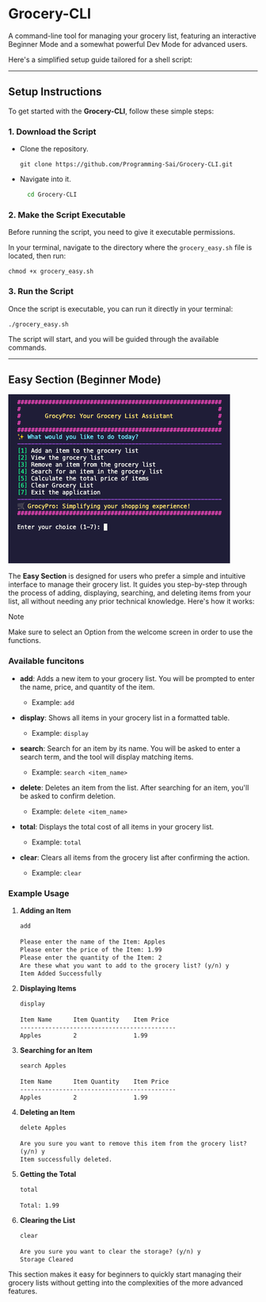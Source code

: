 # Grocery-CLI

A command-line tool for managing your grocery list, featuring an interactive Beginner Mode and a somewhat powerful Dev Mode for advanced users.

Here's a simplified setup guide tailored for a shell script:

---

## Setup Instructions

To get started with the **Grocery-CLI**, follow these simple steps:

### 1. **Download the Script**

- Clone the repository.

  ```
  git clone https://github.com/Programming-Sai/Grocery-CLI.git
  ```

- Navigate into it.

  ```bash
    cd Grocery-CLI
  ```

### 2. **Make the Script Executable**

Before running the script, you need to give it executable permissions.

In your terminal, navigate to the directory where the `grocery_easy.sh` file is located, then run:

```
chmod +x grocery_easy.sh
```

### 3. **Run the Script**

Once the script is executable, you can run it directly in your terminal:

```
./grocery_easy.sh
```

The script will start, and you will be guided through the available commands.

---

## Easy Section (Beginner Mode)

![Welcome Screen](./img/welcome.png)

The **Easy Section** is designed for users who prefer a simple and intuitive interface to manage their grocery list. It guides you step-by-step through the process of adding, displaying, searching, and deleting items from your list, all without needing any prior technical knowledge. Here's how it works:

> [!NOTE]
> Make sure to select an Option from the welcome screen in order to use the functions.

### Available funcitons

- **add**: Adds a new item to your grocery list. You will be prompted to enter the name, price, and quantity of the item.
  - Example: `add`
- **display**: Shows all items in your grocery list in a formatted table.
  - Example: `display`
- **search**: Search for an item by its name. You will be asked to enter a search term, and the tool will display matching items.
  - Example: `search <item_name>`
- **delete**: Deletes an item from the list. After searching for an item, you'll be asked to confirm deletion.

  - Example: `delete <item_name>`

- **total**: Displays the total cost of all items in your grocery list.

  - Example: `total`

- **clear**: Clears all items from the grocery list after confirming the action.
  - Example: `clear`

### Example Usage

1. **Adding an Item**

   ```
   add

   Please enter the name of the Item: Apples
   Please enter the price of the Item: 1.99
   Please enter the quantity of the Item: 2
   Are these what you want to add to the grocery list? (y/n) y
   Item Added Successfully
   ```

2. **Displaying Items**

   ```
   display

   Item Name      Item Quantity    Item Price
   --------------------------------------------
   Apples         2                1.99
   ```

3. **Searching for an Item**

   ```
   search Apples

   Item Name      Item Quantity    Item Price
   --------------------------------------------
   Apples         2                1.99
   ```

4. **Deleting an Item**

   ```
   delete Apples

   Are you sure you want to remove this item from the grocery list? (y/n) y
   Item successfully deleted.
   ```

5. **Getting the Total**

   ```
   total

   Total: 1.99
   ```

6. **Clearing the List**

   ```
   clear

   Are you sure you want to clear the storage? (y/n) y
   Storage Cleared
   ```

This section makes it easy for beginners to quickly start managing their grocery lists without getting into the complexities of the more advanced features.
